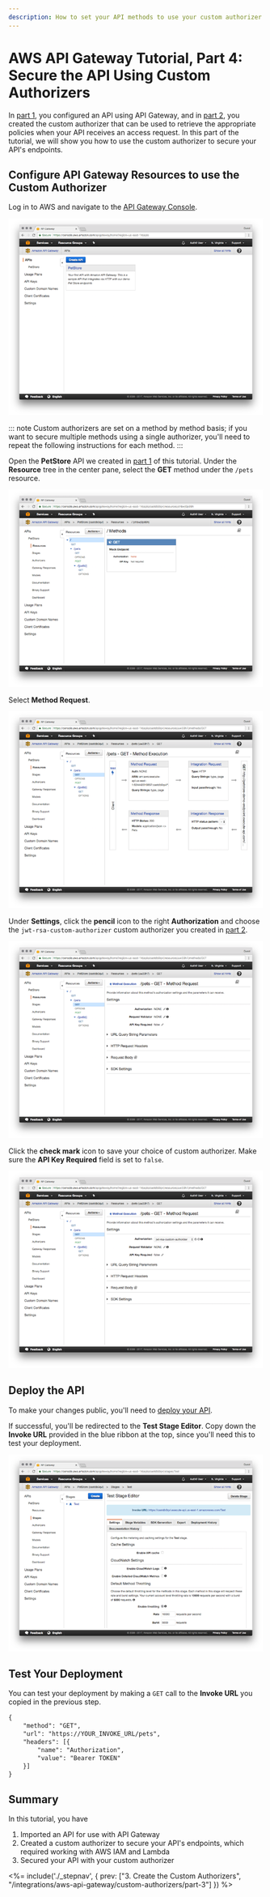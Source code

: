 ```yaml
---
description: How to set your API methods to use your custom authorizer
---
```


# AWS API Gateway Tutorial, Part 4: Secure the API Using Custom Authorizers

In [part 1](/integrations/aws-api-gateway/custom-authorizers/part-1), you configured an API using API Gateway, and in [part 2](/integrations/aws-api-gateway/custom-authorizers/part-2), you created the custom authorizer that can be used to retrieve the appropriate policies when your API receives an access request. In this part of the tutorial, we will show you how to use the custom authorizer to secure your API's endpoints.

## Configure API Gateway Resources to use the Custom Authorizer

Log in to AWS and navigate to the [API Gateway Console](http://console.aws.amazon.com/apigateway).

![](/media/articles/integrations/aws-api-gateway-2/part-3/pt3-1.png)

::: note
Custom authorizers are set on a method by method basis; if you want to secure multiple methods using a single authorizer, you'll need to repeat the following instructions for each method.
:::

Open the **PetStore** API we created in [part 1](/integrations/aws-api-gateway-2/part-1) of this tutorial. Under the **Resource** tree in the center pane, select the **GET** method under the `/pets` resource.

![](/media/articles/integrations/aws-api-gateway-2/part-3/pt3-2.png)

Select **Method Request**.

![](/media/articles/integrations/aws-api-gateway-2/part-3/pt3-3.png)

Under **Settings**, click the **pencil** icon to the right **Authorization** and choose the `jwt-rsa-custom-authorizer` custom authorizer you created in [part 2](/integrations/aws-api-gateway-2/part-2). 

![](/media/articles/integrations/aws-api-gateway-2/part-3/pt3-4.png)

Click the **check mark** icon to save your choice of custom authorizer. Make sure the **API Key Required** field is set to `false`.

![](/media/articles/integrations/aws-api-gateway-2/part-3/pt3-5.png)

## Deploy the API

To make your changes public, you'll need to [deploy your API](/integrations/aws-api-gateway-2/part-1#deploy-the-api).

If successful, you'll be redirected to the **Test Stage Editor**. Copy down the **Invoke URL** provided in the blue ribbon at the top, since you'll need this to test your deployment.

![](/media/articles/integrations/aws-api-gateway-2/part-3/pt3-8.png)

## Test Your Deployment

You can test your deployment by making a `GET` call to the **Invoke URL** you copied in the previous step.

```har
{
    "method": "GET",
    "url": "https://YOUR_INVOKE_URL/pets",
    "headers": [{
        "name": "Authorization",
        "value": "Bearer TOKEN"
    }]
}
```

## Summary

In this tutorial, you have

1. Imported an API for use with API Gateway
2. Created a custom authorizer to secure your API's endpoints, which required working with AWS IAM and Lambda
3. Secured your API with your custom authorizer

<%= include('./_stepnav', {
 prev: ["3. Create the Custom Authorizers", "/integrations/aws-api-gateway/custom-authorizers/part-3"]
}) %>